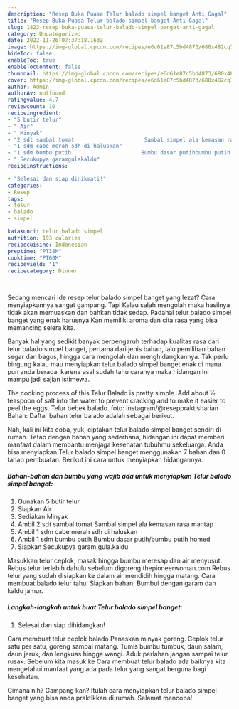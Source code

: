 ```yaml
---
description: "Resep Buka Puasa Telur balado simpel banget Anti Gagal"
title: "Resep Buka Puasa Telur balado simpel banget Anti Gagal"
slug: 1823-resep-buka-puasa-telur-balado-simpel-banget-anti-gagal
category: Uncategorized
date: 2022-11-26T07:37:18.163Z
image: https://img-global.cpcdn.com/recipes/e6d61e87c5bd4873/680x482cq70/telur-balado-simpel-banget-foto-resep-utama.jpg
hideToc: false
enableToc: true
enableTocContent: false
thumbnail: https://img-global.cpcdn.com/recipes/e6d61e87c5bd4873/680x482cq70/telur-balado-simpel-banget-foto-resep-utama.jpg
cover: https://img-global.cpcdn.com/recipes/e6d61e87c5bd4873/680x482cq70/telur-balado-simpel-banget-foto-resep-utama.jpg
author: Admin
authorAv: notfound
ratingvalue: 4.7
reviewcount: 10
recipeingredient:
- "5 butir telur"
- " Air"
- " Minyak"
- "2 sdt sambal tomat                      Sambal simpel ala kemasan rasa mantap"
- "1 sdm cabe merah sdh di haluskan"
- "1 sdm bumbu putih                      Bumbu dasar putihbumbu putih homed"
- " Secukupya garamgulakaldu"
recipeinstructions:

- "Selesai dan siap dinikmati!"
categories:
- Resep
tags:
- telur
- balado
- simpel

katakunci: telur balado simpel 
nutrition: 193 calories
recipecuisine: Indonesian
preptime: "PT38M"
cooktime: "PT60M"
recipeyield: "1"
recipecategory: Dinner

---
```



Sedang mencari ide resep telur balado simpel banget yang lezat? Cara menyiapkannya sangat gampang. Tapi Kalau salah mengolah maka hasilnya tidak akan memuaskan dan bahkan tidak sedap. Padahal telur balado simpel banget yang enak harusnya Kan memiliki aroma dan cita rasa yang bisa memancing selera kita.


Banyak hal yang sedikit banyak berpengaruh terhadap kualitas rasa dari telur balado simpel banget, pertama dari jenis bahan, lalu pemilihan bahan segar dan bagus, hingga cara mengolah dan menghidangkannya. Tak perlu bingung kalau mau menyiapkan telur balado simpel banget enak di mana pun anda berada, karena asal sudah tahu caranya maka hidangan ini mampu jadi sajian istimewa.

The cooking process of this Telur Balado is pretty simple. Add about ½ teaspoon of salt into the water to prevent cracking and to make it easier to peel the eggs. Telur bebek balado. foto: Instagram/@reseppraktisharian Bahan: Daftar bahan telur balado adalah sebagai berikut.


Nah, kali ini kita coba, yuk, ciptakan telur balado simpel banget sendiri di rumah. Tetap dengan bahan yang sederhana, hidangan ini dapat memberi manfaat dalam membantu menjaga kesehatan tubuhmu sekeluarga. Anda bisa menyiapkan Telur balado simpel banget menggunakan 7 bahan dan 0 tahap pembuatan. Berikut ini cara untuk menyiapkan hidangannya.

<!--inarticleads1-->

##### Bahan-bahan dan bumbu yang wajib ada untuk menyiapkan Telur balado simpel banget:

1. Gunakan 5 butir telur
1. Siapkan  Air
1. Sediakan  Minyak
1. Ambil 2 sdt sambal tomat                      Sambal simpel ala kemasan rasa mantap
1. Ambil 1 sdm cabe merah sdh di haluskan
1. Ambil 1 sdm bumbu putih                      Bumbu dasar putih/bumbu putih homed
1. Siapkan  Secukupya garam.gula.kaldu


Masukkan telur ceplok, masak hingga bumbu meresap dan air menyusut. Rebus telur terlebih dahulu sebelum digoreng thepioneerwoman.com Rebus telur yang sudah disiapkan ke dalam air mendidih hingga matang. Cara membuat balado telur tahu: Siapkan bahan. Bumbui dengan garam dan kaldu jamur. 

<!--inarticleads2-->

##### Langkah-langkah untuk buat Telur balado simpel banget:


1. Selesai dan siap dihidangkan!

Cara membuat telur ceplok balado Panaskan minyak goreng. Ceplok telur satu per satu, goreng sampai matang. Tumis bumbu tumbuk, daun salam, daun jeruk, dan lengkuas hingga wangi. Aduk perlahan jangan sampai telur rusak. Sebelum kita masuk ke Cara membuat telur balado ada baiknya kita mengetahui manfaat yang ada pada telur yang sangat berguna bagi kesehatan. 

Gimana nih? Gampang kan? Itulah cara menyiapkan telur balado simpel banget yang bisa anda praktikkan di rumah. Selamat mencoba!
